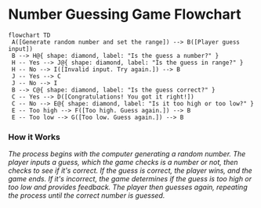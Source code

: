 # Number Guessing Game Flowchart


```mermaid
flowchart TD
 A([Generate random number and set the range]) --> B([Player guess input])
 B --> H@{ shape: diamond, label: "Is the guess a number?" }
 H -- Yes --> J@{ shape: diamond, label: "Is the guess in range?" }
 H -- No --> I([Invalid input. Try again.]) --> B
 J -- Yes --> C
 J -- No --> I
 B --> C@{ shape: diamond, label: "Is the guess correct?" }
 C -- Yes --> D([Congratulations! You got it right!])
 C -- No --> E@{ shape: diamond, label: "Is it too high or too low?" }
 E -- Too high --> F([Too high. Guess again.]) --> B
 E -- Too low --> G([Too low. Guess again.]) --> B
```


### How it Works
*The process begins with the computer generating a random number. The player inputs a guess, which the game checks is a number or not, then checks to see if it's correct. If the guess is correct, the player wins, and the game ends. If it's incorrect, the game determines if the guess is too high or too low and provides feedback. The player then guesses again, repeating the process until the correct number is guessed.*